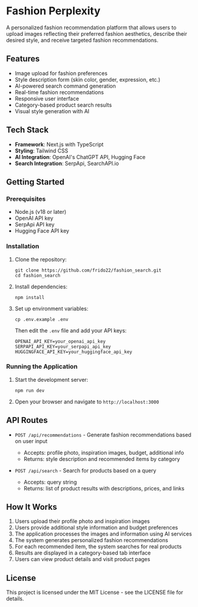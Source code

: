 # Fashion Perplexity

A personalized fashion recommendation platform that allows users to upload images reflecting their preferred fashion aesthetics, describe their desired style, and receive targeted fashion recommendations.

## Features

- Image upload for fashion preferences
- Style description form (skin color, gender, expression, etc.)
- AI-powered search command generation
- Real-time fashion recommendations
- Responsive user interface
- Category-based product search results
- Visual style generation with AI

## Tech Stack

- **Framework**: Next.js with TypeScript
- **Styling**: Tailwind CSS
- **AI Integration**: OpenAI's ChatGPT API, Hugging Face
- **Search Integration**: SerpApi, SearchAPI.io

## Getting Started

### Prerequisites

- Node.js (v18 or later)
- OpenAI API key
- SerpApi API key
- Hugging Face API key

### Installation

1. Clone the repository:
   ```
   git clone https://github.com/frido22/fashion_search.git
   cd fashion_search
   ```

2. Install dependencies:
   ```
   npm install
   ```

3. Set up environment variables:
   ```
   cp .env.example .env
   ```
   Then edit the `.env` file and add your API keys:
   ```
   OPENAI_API_KEY=your_openai_api_key
   SERPAPI_API_KEY=your_serpapi_api_key
   HUGGINGFACE_API_KEY=your_huggingface_api_key
   ```

### Running the Application

1. Start the development server:
   ```
   npm run dev
   ```
2. Open your browser and navigate to `http://localhost:3000`

## API Routes

- `POST /api/recommendations` - Generate fashion recommendations based on user input
  - Accepts: profile photo, inspiration images, budget, additional info
  - Returns: style description and recommended items by category

- `POST /api/search` - Search for products based on a query
  - Accepts: query string
  - Returns: list of product results with descriptions, prices, and links

## How It Works

1. Users upload their profile photo and inspiration images
2. Users provide additional style information and budget preferences
3. The application processes the images and information using AI services
4. The system generates personalized fashion recommendations
5. For each recommended item, the system searches for real products
6. Results are displayed in a category-based tab interface
7. Users can view product details and visit product pages

## License

This project is licensed under the MIT License - see the LICENSE file for details.
